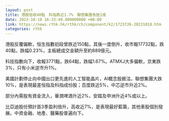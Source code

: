 ```yaml
---
layout: post
title: 港股低收40點　科指跌近1.7%　聯想集團急挫1成
date: 2023-10-18 16:33:49.000000000 +08:00
link: https://news.rthk.hk/rthk/ch/component/k2/1723726-20231018.htm
categories: rthk
---
```


港股反覆偏軟，恒生指數初段曾跌近150點，其後一度倒升，收市報17732點，跌40點，跌幅0.23%，主板總成交金額升至約889億元。

科技指數向下，收報3771點，跌64點，跌幅1.67%。ATMXJ大多偏軟，京東跌3%，只有小米逆市升1%。

美國計劃停止向中國出口更先進的人工智能晶片，AI概念股捱沽，聯想集團大跌10%，是表現最差恒指及科指成份股；百度跌近5%，中芯逆市升近2%。

部分內需股有資金流入，華潤啤酒升近2%，安踏及申洲升近4%或以上。

比亞迪股份預計首3季盈利倍升，高收近7%，是表現最好藍籌，其他車股個別發展。中資金融、地產、醫藥股普遍向下。
